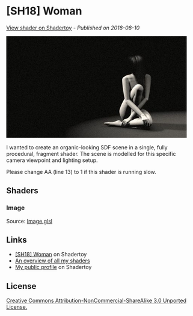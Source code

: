﻿# [SH18] Woman
[View shader on Shadertoy](https://www.shadertoy.com/view/4tdcWS) - _Published on 2018-08-10_ 

![thumbnail](./thumbnail.jpg)


I wanted to create an organic-looking SDF scene in a single, fully procedural,
fragment shader. The scene is modelled for this specific camera viewpoint and
lighting setup.

Please change AA (line 13) to 1 if this shader is running slow.


## Shaders

### Image

Source: [Image.glsl](./Image.glsl)

## Links
* [[SH18] Woman](https://www.shadertoy.com/view/4tdcWS) on Shadertoy
* [An overview of all my shaders](https://reindernijhoff.net/shadertoy/)
* [My public profile](https://www.shadertoy.com/user/reinder) on Shadertoy

## License

[Creative Commons Attribution-NonCommercial-ShareAlike 3.0 Unported License.](https://creativecommons.org/licenses/by-nc-sa/3.0/)
